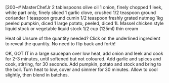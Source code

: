 [200~# MasterChefJr
2 tablespoons olive oil
1 onion, finely chopped
1 leek, white part only, finely sliced
1 garlic clove, crushed
1/2 teaspoon ground coriander
1 teaspoon ground cumin
1/2 teaspoon freshly grated nutmeg
1kg peeled pumpkin, diced
1 large potato, peeled, diced
1L Massel chicken style liquid stock or vegetable liquid stock
1/2 cup (125ml) thin cream

Heat oil
Unsure of the quantity needed?
Click on the underlined ingredient to reveal the quantity. No need to flip back and forth!

OK, GOT IT
 in a large saucepan over low heat, add onion and leek and cook for 2-3 minutes, until softened but not coloured. Add garlic and spices and cook, stirring, for 30 seconds. Add pumpkin, potato and stock and bring to the boil. Turn heat to low, cover and simmer for 30 minutes. Allow to cool slightly, then blend in batches.
